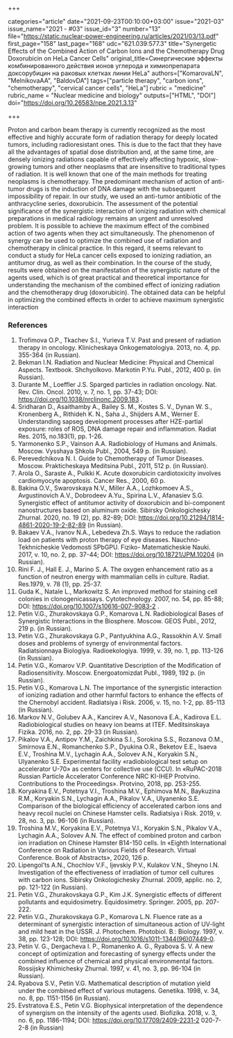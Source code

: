 +++

categories="article"
date="2021-09-23T00:10:00+03:00"
issue="2021-03"
issue_name="2021 - #03"
issue_id="3"
number="13"
file="https://static.nuclear-power-engineering.ru/articles/2021/03/13.pdf"
first_page="158"
last_page="168"
udc="621.039:577.3"
title="Synergetic Effects of the Combined Action of Carbon Ions and the Chemotherapy Drug Doxorubicin on HeLa Cancer Cells"
original_title=Синергические эффекты комбинированного действия ионов углерода и химиопрепарата доксорубицин на раковых клетках линии HeLa"
authors=["KomarovaLN", "MelnikovaAA", "BaldovDA"]
tags=["particle therapy", "carbon ions", "chemotherapy", "cervical cancer cells", "HeLa"]
rubric = "medicine"
rubric_name = "Nuclear medicine and biology"
outputs=["HTML", "DOI"]
doi="https://doi.org/10.26583/npe.2021.3.13"

+++

Proton and carbon beam therapy is currently recognized as the most effective and highly accurate form of radiation therapy for deeply located tumors, including radioresistant ones. This is due to the fact that they have all the advantages of spatial dose distribution and, at the same time, are densely ionizing radiations capable of effectively affecting hypoxic, slow-growing tumors and other neoplasms that are insensitive to traditional types of radiation. It is well known that one of the main methods for treating neoplasms is chemotherapy. The predominant mechanism of action of anti-tumor drugs is the induction of DNA damage with the subsequent impossibility of repair. In our study, we used an anti-tumor antibiotic of the anthracycline series, doxorubicin. The assessment of the potential significance of the synergistic interaction of ionizing radiation with chemical preparations in medical radiology remains an urgent and unresolved problem. It is possible to achieve the maximum effect of the combined action of two agents when they act simultaneously. The phenomenon of synergy can be used to optimize the combined use of radiation and chemotherapy in clinical practice. In this regard, it seems relevant to conduct a study for HeLa cancer cells exposed to ionizing radiation, an antitumor drug, as well as their combination. In the course of the study, results were obtained on the manifestation of the synergistic nature of the agents used, which is of great practical and theoretical importance for understanding the mechanism of the combined effect of ionizing radiation and the chemotherapy drug (doxorubicin). The obtained data can be helpful in optimizing the combined effects in order to achieve maximum synergistic interaction

### References

1. Trofimova O.P., Tkachev S.I., Yurieva T.V. Past and present of radiation therapy in oncology. Klinicheskaya Onkogematologiya. 2013, no. 4, pp. 355-364 (in Russian).
2. Bekman I.N. Radiation and Nuclear Medicine: Physical and Chemical Aspects. Textbook. Shchyolkovo. Markotin P.Yu. Publ., 2012, 400 p. (in Russian).
3. Durante M., Loeffler J.S. Sparged particles in radiation oncology. Nat. Rev. Clin. Oncol. 2010, v. 7, no. 1, pp. 37-43; DOI: https://doi.org/10.1038/nrclinonc.2009.183 .
4. Sridharan D., Asaithamby A., Bailey S. M., Kostes S. V., Dynan W. S., Kronenberg A., Rithideh K. N., Saha J., Shijders A.M., Werner E. Understanding sapseg development processes after HZE-partial exposure: roles of ROS, DNA damage repair and inflammation. Radiat Res. 2015, no.183(1), pp. 1-26.
5. Yarmonenko S.P., Vainson A.A. Radiobiology of Humans and Animals. Moscow. Vysshaya Shkola Publ., 2004, 549 p. (in Russian).
6. Perevedchikova N. I. Guide to Chemotherapy of Tumor Diseases. Moscow. Prakticheskaya Meditsina Publ., 2011, 512 p. (in Russian).
7. Arola O., Saraste A., Pulkki K. Acute doxorubicin cardiotoxicity involves cardiomyocyte apoptosis. Cancer Res., 2000, 60 p.
8. Bakina O.V., Swarovskaya N.V., Miller A.A., Lozhkomoev A.S., Avgustinovich A.V., Dobrodeev A.Yu., Spirina L.V., Afanasiev S.G. Synergistic effect of antitumor activity of doxorubicin and bi-component nanostructures based on aluminum oxide. Sibirsky Onkologichesky Zhurnal. 2020, no. 19 (2), pp. 82-89; DOI: https://doi.org/10.21294/1814-4861-2020-19-2-82-89 (in Russian).
9. Bakaev V.A., Ivanov N.A., Lebedeva Zh.S. Ways to reduce the radiation load on patients with proton therapy of eye diseases. Nauchno-Tekhnicheskie Vedomosti SPbGPU. Fiziko- Matematicheskie Nauki. 2017, v. 10, no. 2, pp. 37-44; DOI: https://doi.org/10.18721/JPM.10204 (in Russian).
10. Rini F. J., Hall E. J., Marino S. A. The oxygen enhancement ratio as a function of neutron energy with mammalian cells in culture. Radiat. Res.1979, v. 78 (1), pp. 25-37.
11. Guda K., Natale L., Markowitz S. An improved method for staining cell colonies in clonogenicassays. Cytotechnology. 2007, no. 54, pp. 85-88; DOI: https://doi.org/10.1007/s10616-007-9083-2 .
12. Petin V.G., Zhurakovskaya G.P., Komarova L.N. Radiobiological Bases of Synergistic Interactions in the Biosphere. Moscow. GEOS Publ., 2012, 219 p. (in Russian).
13. Petin V.G., Zhurakovskaya G.P., Pantyukhina A.G., Rassokhin A.V. Small doses and problems of synergy of environmental factors. Radiatsionnaya Biologiya. Radioekologiya. 1999, v. 39, no. 1, pp. 113-126 (in Russian).
14. Petin V.G., Komarov V.P. Quantitative Description of the Modification of Radiosensitivity. Moscow. Energoatomizdat Publ., 1989, 192 p. (in Russian).
15. Petin V.G., Komarova L.N. The importance of the synergistic interaction of ionizing radiation and other harmful factors to enhance the effects of the Chernobyl accident. Radiatsiya i Risk. 2006, v. 15, no. 1-2, pp. 85-113 (in Russian).
16. Markov N.V., Golubev A.A., Kancirev A.V., Nasonova E.A., Kadirova E.L. Radiobiological studies on heavy ion beams at ITEF. Meditsinskaya Fizika. 2016, no. 2, pp. 29-33 (in Russian).
17. Pikalov V.A., Antipov Y.M., Zaichkina S.I., Sorokina S.S., Rozanova O.M., Smirnova E.N., Romanchenko S.P., Dyukina O.R., Beketov E.E., Isaeva E.V., Troshina M.V., Lychagin A.A., Solovev A.N., Koryakin S.N., Ulyanenko S.E. Experimental facility «radiobiological test setup on accelerator U-70» as centers for collective use (CCU). In «RuPAC-2018 Russian Particle Accelerator Conference NRC KI-IHEP Protvino. Contributions to the Proceedings». Protvino, 2018, pp. 253-255.
18. Koryakina E.V., Potetnya V.I., Troshina M.V., Ephimova M.N., Baykuzina R.M., Koryakin S.N., Lychagin A.A., Pikalov V.A., Ulyanenko S.E. Comparison of the biological efficiency of accelerated carbon ions and heavy recoil nuclei on Chinese Hamster cells. Radiatsiya i Risk. 2019, v. 28, no. 3, pp. 96-106 (in Russian).
19. Troshina M.V., Koryakina E.V., Potetnya V.I., Koryakin S.N., Pikalov V.A., Lychagin A.A., Solovev A.N. The effect of combined proton and carbon ion irradiation on Chinese Hamster B14-150 cells. In «Eighth International Conference on Radiation in Various Fields of Research. Virtual Conference. Book of Abstracts», 2020, 126 p.
20. Lipengol’ts A.N., Chochlov V.F., Ijevskiy P.V., Kulakov V.N., Sheyno I.N. Investigation of the effectiveness of irradiation of tumor cell cultures with carbon ions. Sibirsky Onkologichesky Zhurnal. 2009, applic. no. 2, pp. 121-122 (in Russian).
21. Petin V.G., Zhurakovskaya G.P., Kim J.K. Synergistiс effeсts of different pollutants and equidosimetry. Equidosimetry. Springer. 2005, pp. 207-222.
22. Petin V.G., Zhurakovskaya G.P., Komarova L.N. Fluence rate as a determinant of synergistic interaction of simultaneous action of UV-light and mild heat in the USSR. J. Photoсhem. Photobiol. B.: Biology. 1997, v. 38, pp. 123-128; DOI: https://doi.org/10.1016/s1011-1344(96)07449-0.
23. Petin V. G., Dergacheva I. P., Romanenko A. G., Ryabova S. V. A new concept of optimization and forecasting of synergy effects under the combined influence of chemical and physical environmental factors. Rossijsky Khimichesky Zhurnal. 1997, v. 41, no. 3, pp. 96-104 (in Russian).
24. Ryabova S.V., Petin V.G. Mathematical description of mutation yield under the combined effect of various mutagens. Genetika. 1998, v. 34, no. 8, pp. 1151-1156 (in Russian).
25. Evstratova E.S., Petin V.G. Biophysical interpretation of the dependence of synergism on the intensity of the agents used. Biofizika. 2018, v. 3, no. 6, pp. 1186-1194; DOI: https://doi.org/10.17709/2409-2231-2 020-7-2-8 (in Russian)
